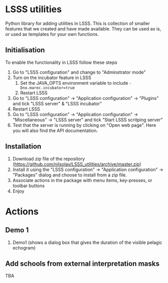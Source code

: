 # LSSS utilities
Python library for adding utilities in  LSSS. This is collection of smaller features that we created and have made available. They can be used as is, or used as templates for your own functions.

## Initialisation
To enable the functionality in LSSS follow these steps
1. Go to "LSSS configuration" and change to "Adminstrator mode"
2. Turn on the incubator feature in LSSS
    1. Set the JAVA_OPTS environment variable to include `-Dno.marec.incubator=true`
    1. Restart LSSS
3. Go to "LSSS configuration" -> "Application configuration" -> "Plugins" and tick "LSSS server" & "LSSS incubator"
3. Restart LSSS
4. Go to "LSSS configuration" -> "Application configuration" -> "Miscellaneous" -> "LSSS server" and tick "Start LSSS scritping server"
5. Test that the server is running by clicking on "Open web page". Here you will also find the API documentation.

## Installation 
1. Download zip file of the repository (https://github.com/nilsolav/LSSS_utilities/archive/master.zip)
1. Install it using the "LSSS configuration" -> "Application configuration" -> "Packages" dialog and choose to install from a zip file.
1. Associate actions in the package with menu items, key-presses, or toolbar buttons
1. Enjoy

# Actions
## Demo 1
1. Demo1 (shows a dialog box that gives the duration of the visible pelagic echogram)

## Add schools from external interpretation masks
TBA

